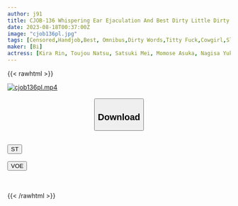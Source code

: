 ```yaml
---
author: j91
title: CJOB-136 Whispering Ear Ejaculation And Best Dirty Little Dirty Talk While Whispering Ji ○ Po And Being A Slut Many Times!
date: 2023-08-18T00:37:00Z
image: "cjob136pl.jpg"
tags: [Censored,Handjob,Best, Omnibus,Dirty Words,Titty Fuck,Cowgirl,Slut,4HR+	 ]
maker: [Bi]
actress: [Kira Rin, Toujou Natsu, Satsuki Mei, Momose Asuka, Nagisa Yukino, Arioka Miu,Tsukino Runa,Hasumi Kurea,Julia, Honma Yuri ]
---
```



{{< rawhtml >}}

<div class="video" data-videoid="OAlyLgra8YUmWv">
    <a href="javascript:;">
        <img src="https://my.j91.asia/posts/cjob136pl/cjob136pl.jpg" width="WIDTH" height="HEIGHT" alt="cjob136pl.mp4" loading="lazy">
    </a>
</div>

<script type="text/javascript" src="https://j91.asia/asset/on-demand-st.js"></script>

<br>
  <link rel="stylesheet" href="https://j91.asia/asset/bs5.css">
  
  <center>
  <button class="btn btn-primary" type="button" data-bs-toggle="collapse" data-bs-target=".multi-collapse" aria-expanded="false" aria-controls="multiCollapseExample1 multiCollapseExample2"><h2>Download</h2></button></center>
</p>
<div class="row">
  <div class="col">
    <div class="collapse multi-collapse" id="multiCollapseExample1">
      <div class="card card-body">
	      	      <br>
<div class="buttons">  
<a href="https://streamtape.to/v/OAlyLgra8YUmWv"><button class="btn-hover color-3"><i class="fa fa-download"></i> ST</button></a></div>
    </div>
  </div>
</div>
  <div class="col">
    <div class="collapse multi-collapse" id="multiCollapseExample2">
      <div class="card card-body">
	      <br>
<div class="buttons">
    <a href="https://voe.sx/kobuue8nlzmb"><button class="btn-hover color-9"><i class="fa fa-download"></i> VOE</button></a></div>
<br><br>
      </div>
    </div>
  </div>
</div>

{{< /rawhtml >}}